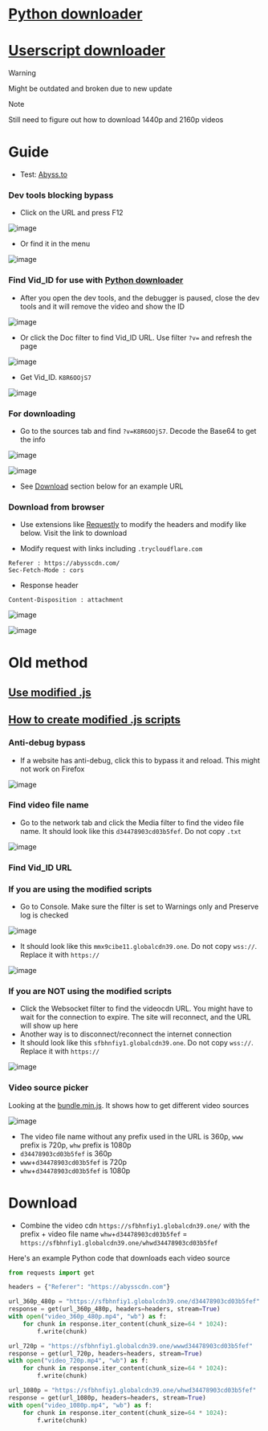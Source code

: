 # [Python downloader](https://github.com/PatrickL546/Hydrax-Abyss.to-DownloadHelper-Python)

# [Userscript downloader](https://github.com/PatrickL546/Hydrax-Abyss.to-DownloadHelper-Userscript)

> [!WARNING]  
> Might be outdated and broken due to new update

> [!NOTE]  
> Still need to figure out how to download 1440p and 2160p videos

# Guide

- Test: [Abyss.to](https://abyss.to/)

### Dev tools blocking bypass

- Click on the URL and press F12

![image](https://github.com/PatrickL546/How-to-download-hydrax-abyss.to/assets/75874561/6b79adcb-d93e-45ce-a131-38c6e6001a9b)

- Or find it in the menu

![image](https://github.com/PatrickL546/How-to-download-hydrax-abyss.to/assets/75874561/2a1f9464-bd91-452a-a868-d4ac407e253a)

### Find Vid_ID for use with [Python downloader](https://github.com/PatrickL546/Hydrax-Abyss.to-DownloadHelper-Python)

- After you open the dev tools, and the debugger is paused, close the dev tools and it will remove the video and show the ID

![image](https://github.com/user-attachments/assets/38417ab3-2e12-4c7d-9af4-5b6cb6072f1c)

- Or click the Doc filter to find Vid_ID URL. Use filter `?v=` and refresh the page

![image](https://github.com/user-attachments/assets/a08dd452-6d75-4ec9-8a4a-d350c6e0bd1c)

- Get Vid_ID. `K8R6OOjS7`

![image](https://github.com/user-attachments/assets/22815265-681c-4f9d-b811-367b4428cfa4)

### For downloading

- Go to the sources tab and find `?v=K8R6OOjS7`. Decode the Base64 to get the info

![image](https://github.com/user-attachments/assets/3c2d4e6c-7954-45b3-bcd4-7dd8ebd67d7f)

![image](https://github.com/user-attachments/assets/be43ec90-dbbe-4656-9538-062fc0863d94)

- See [Download](#download) section below for an example URL

### Download from browser

- Use extensions like [Requestly](https://requestly.com/) to modify the headers and modify like below. Visit the link to download

- Modify request with links including `.trycloudflare.com`

```
Referer : https://abysscdn.com/
Sec-Fetch-Mode : cors
```

- Response header

```
Content-Disposition : attachment
```

![image](https://github.com/PatrickL546/How-to-download-hydrax-abyss.to/assets/75874561/8441179c-28e5-4ba7-b38a-c68093799440)

![image](https://github.com/PatrickL546/How-to-download-hydrax-abyss.to/assets/75874561/c97b6b34-212f-4348-b70f-c8a780de1925)

# Old method

## [Use modified .js](https://github.com/PatrickL546/How-to-download-hydrax-abyss.to/blob/master/Recommended.%20Download%20zip.md)

## [How to create modified .js scripts](https://github.com/PatrickL546/How-to-download-hydrax-abyss.to/blob/master/How%20to%20create%20modified%20.js%20scripts.md)

### Anti-debug bypass

- If a website has anti-debug, click this to bypass it and reload. This might not work on Firefox

![image](https://github.com/PatrickL546/How-to-download-hydrax-abyss.to/assets/75874561/1ad57d58-6fd8-41c8-9736-6ee7060d16d5)

### Find video file name

- Go to the network tab and click the Media filter to find the video file name. It should look like this `d34478903cd03b5fef`. Do not copy `.txt`

![image](https://github.com/user-attachments/assets/ea71c4ca-9c3d-4be4-8980-c9a051690889)

### Find Vid_ID URL

### If you are using the modified scripts

- Go to Console. Make sure the filter is set to Warnings only and Preserve log is checked

![image](https://github.com/PatrickL546/How-to-download-hydrax-abyss.to/assets/75874561/3eb8c862-5472-4b2f-8e18-a7e9875207b7)

- It should look like this `mmx9cibe11.globalcdn39.one`. Do not copy `wss://`. Replace it with `https://`

![image](https://github.com/PatrickL546/How-to-download-hydrax-abyss.to/assets/75874561/f36833d3-9d48-418e-862d-3237d003cb25)

### If you are NOT using the modified scripts

- Click the Websocket filter to find the videocdn URL. You might have to wait for the connection to expire. The site will reconnect, and the URL will show up here
- Another way is to disconnect/reconnect the internet connection
- It should look like this `sfbhnfiy1.globalcdn39.one`. Do not copy `wss://`. Replace it with `https://`

![image](https://github.com/PatrickL546/How-to-download-hydrax-abyss.to/assets/75874561/ab6c94c9-3d22-43b2-8291-73b3d6497879)

### Video source picker

Looking at the [bundle.min.js](https://iamcdn.net/players/bundle.min.js). It shows how to get different video sources

![image](https://github.com/PatrickL546/How-to-download-hydrax-abyss.to/assets/75874561/d74e1668-e56b-4c3b-b44d-e12489093a5c)

- The video file name without any prefix used in the URL is 360p, `www` prefix is 720p, `whw` prefix is 1080p
- `d34478903cd03b5fef` is 360p
- `www`+`d34478903cd03b5fef` is 720p
- `whw`+`d34478903cd03b5fef` is 1080p

# Download

- Combine the video cdn `https://sfbhnfiy1.globalcdn39.one/` with the prefix + video file name `whw`+`d34478903cd03b5fef` = `https://sfbhnfiy1.globalcdn39.one/whwd34478903cd03b5fef`

Here's an example Python code that downloads each video source

```Python
from requests import get

headers = {"Referer": "https://abysscdn.com"}

url_360p_480p = "https://sfbhnfiy1.globalcdn39.one/d34478903cd03b5fef"
response = get(url_360p_480p, headers=headers, stream=True)
with open("video_360p_480p.mp4", "wb") as f:
    for chunk in response.iter_content(chunk_size=64 * 1024):
        f.write(chunk)

url_720p = "https://sfbhnfiy1.globalcdn39.one/wwwd34478903cd03b5fef"
response = get(url_720p, headers=headers, stream=True)
with open("video_720p.mp4", "wb") as f:
    for chunk in response.iter_content(chunk_size=64 * 1024):
        f.write(chunk)

url_1080p = "https://sfbhnfiy1.globalcdn39.one/whwd34478903cd03b5fef"
response = get(url_1080p, headers=headers, stream=True)
with open("video_1080p.mp4", "wb") as f:
    for chunk in response.iter_content(chunk_size=64 * 1024):
        f.write(chunk)
```
